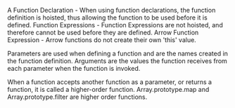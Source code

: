 <!-- What are the three ways to syntactically write a function? What are the differences in how the function acts (if any)? -->

A Function Declaration -
    When using function declarations, the function definition is hoisted, thus allowing the function to be used before it is defined.
 Function Expressions -
        Function Expressions are not hoisted, and therefore cannot be used before they are defined.
Arrow Function Expression -
    Arrow functions do not create their own 'this' value.

<!-- What is the difference between Parameters and Arguments? -->

Parameters are used when defining a function and are the names created in the function definition.
Arguments are the values the function receives from each parameter when the function is invoked.


<!-- What are higher order functions? Can you provide an example? -->

When a function accepts another function as a parameter, or returns a function, it is called a higher-order function. Array.prototype.map and Array.prototype.filter are higher order functions.
